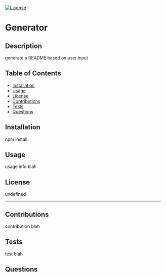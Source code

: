 [![License](https://img.shields.io/badge/License-Apache_2.0-yellowgreen.svg)](https://opensource.org/licenses/Apache-2.0)
  
  # Generator

  ## Description
  
  generate a README based on user input
  
  ## Table of Contents
  
  - [Installation](#installation)
  - [Usage](#usage)
  - [License](#license)
  - [Contributions](#contributions)
  - [Tests](#tests)
  - [Questions](#questions)
  
  ## Installation
  
  npm install
  
  ## Usage
  
  usage info blah
  
  ## License
  
  undefined
  
  ---
  
  ## Contributions
  
  contribution blah
  
  ## Tests
  
  test blah 
  
  ## Questions
  
  

